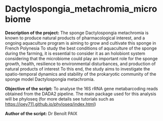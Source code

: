 # Dactylospongia_metachromia_microbiome

<b>
Description of the project:</b>
The sponge Dactylospongia metachromia is known to produce natural products of pharmacological interest, and a ongoing aquaculture program is aiming to grow and cultivate this sponge in French Polynesia
To study the best conditions of aquaculture of the sponge during the farming, it is essential to consider it as an holobiont system considering that the microbiome could play an important role for the sponge growth, health, resilience to environmental disturbances, and production of natural products of interest
To this end, the study aims to investigate the spatio-temporal dynamics and stability of the prokaryotic community of the sponge model Dactylospongia metachromia. 

<b>Objective of the script:</b>
To analyse the 16S rRNA gene metabarcoding reads obtained from the DADA2 pipeline. 
The main package used for this analysis will be phyloseq (for more details see tutorials such as https://joey711.github.io/phyloseq/index.html)

<b>Author of the script:</b> Dr Benoît PAIX
